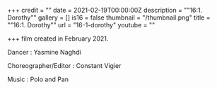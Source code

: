 +++
credit = ""
date = 2021-02-19T00:00:00Z
description = "\"16:1. Dorothy\""
gallery = []
is16 = false
thumbnail = "/thumbnail.png"
title = "\"16:1. Dorothy\""
url = "16-1-dorothy"
youtube = ""

+++
film created in February 2021.

Dancer : Yasmine Naghdi

Choreographer/Editor : Constant Vigier

Music : Polo and Pan